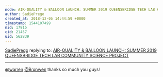 ```yaml
---
node: AIR-QUALITY & BALLOON LAUNCH: SUMMER 2019 QUEENSBRIDGE TECH LAB COMMUNITY SCIENCE PROJECT
author: SadiePrego
created_at: 2018-12-06 14:44:59 +0000
timestamp: 1544107499
nid: 17815
cid: 21457
uid: 562839
---
```




[SadiePrego](../profile/SadiePrego) replying to: [AIR-QUALITY & BALLOON LAUNCH: SUMMER 2019 QUEENSBRIDGE TECH LAB COMMUNITY SCIENCE PROJECT](../notes/SadiePrego/12-05-2018/summer-2019-queensbridge-tech-lab-community-science-project-air-water-soil)

----
 [@warren](/profile/warren) [@Bronwen](/profile/Bronwen) thanks so much you guys! 